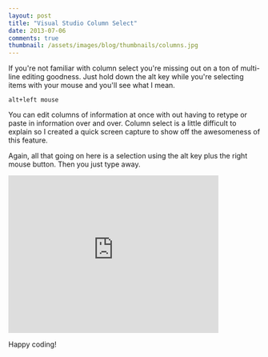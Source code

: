 ```yaml
---
layout: post
title: "Visual Studio Column Select"
date: 2013-07-06
comments: true
thumbnail: /assets/images/blog/thumbnails/columns.jpg
---
```

If you're not familiar with column select you're missing out on a ton of multi-line editing goodness. Just hold down the alt <!--more-->key while you're selecting items with your mouse and you'll see what I mean.

    alt+left mouse

You can edit columns of information at once with out having to retype or paste in information over and over. Column select is a little difficult to explain so I created a quick screen capture to show off the awesomeness of this feature.

Again, all that going on here is a selection using the alt key plus the right mouse button. Then you just type away.

<iframe src="http://www.youtube.com/embed/3SnTtbZKhY8" allowfullscreen="" frameborder="0" height="315" width="420"></iframe>

Happy coding!